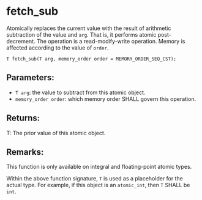 # fetch_sub
Atomically replaces the current value with the result of arithmetic subtraction of the value and `arg`. That is, it performs atomic post-decrement. The operation is a read-modify-write operation. Memory is affected according to the value of `order`.

```nvgt
T fetch_sub(T arg, memory_order order = MEMORY_ORDER_SEQ_CST);
```

## Parameters:
* `T arg`: the value to subtract from this atomic object.
* `memory_order order`: which memory order SHALL govern this operation.

## Returns:
T: The prior value of this atomic object.

## Remarks:
This function is only available on integral and floating-point atomic types.

Within the above function signature, `T` is used as a placeholder for the actual type. For example, if this object is an `atomic_int`, then `T` SHALL be `int`.

